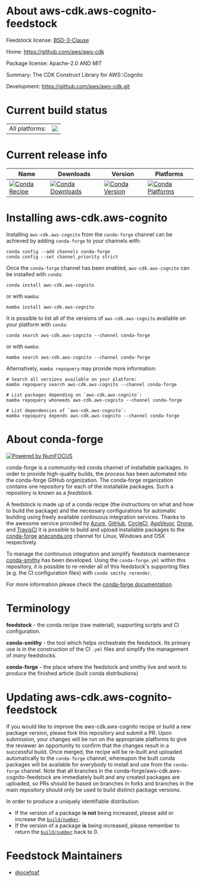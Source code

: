 About aws-cdk.aws-cognito-feedstock
===================================

Feedstock license: [BSD-3-Clause](https://github.com/conda-forge/aws-cdk.aws-cognito-feedstock/blob/main/LICENSE.txt)

Home: https://github.com/aws/aws-cdk

Package license: Apache-2.0 AND MIT

Summary: The CDK Construct Library for AWS::Cognito

Development: https://github.com/aws/aws-cdk.git

Current build status
====================


<table><tr><td>All platforms:</td>
    <td>
      <a href="https://dev.azure.com/conda-forge/feedstock-builds/_build/latest?definitionId=19919&branchName=main">
        <img src="https://dev.azure.com/conda-forge/feedstock-builds/_apis/build/status/aws-cdk.aws-cognito-feedstock?branchName=main">
      </a>
    </td>
  </tr>
</table>

Current release info
====================

| Name | Downloads | Version | Platforms |
| --- | --- | --- | --- |
| [![Conda Recipe](https://img.shields.io/badge/recipe-aws--cdk.aws--cognito-green.svg)](https://anaconda.org/conda-forge/aws-cdk.aws-cognito) | [![Conda Downloads](https://img.shields.io/conda/dn/conda-forge/aws-cdk.aws-cognito.svg)](https://anaconda.org/conda-forge/aws-cdk.aws-cognito) | [![Conda Version](https://img.shields.io/conda/vn/conda-forge/aws-cdk.aws-cognito.svg)](https://anaconda.org/conda-forge/aws-cdk.aws-cognito) | [![Conda Platforms](https://img.shields.io/conda/pn/conda-forge/aws-cdk.aws-cognito.svg)](https://anaconda.org/conda-forge/aws-cdk.aws-cognito) |

Installing aws-cdk.aws-cognito
==============================

Installing `aws-cdk.aws-cognito` from the `conda-forge` channel can be achieved by adding `conda-forge` to your channels with:

```
conda config --add channels conda-forge
conda config --set channel_priority strict
```

Once the `conda-forge` channel has been enabled, `aws-cdk.aws-cognito` can be installed with `conda`:

```
conda install aws-cdk.aws-cognito
```

or with `mamba`:

```
mamba install aws-cdk.aws-cognito
```

It is possible to list all of the versions of `aws-cdk.aws-cognito` available on your platform with `conda`:

```
conda search aws-cdk.aws-cognito --channel conda-forge
```

or with `mamba`:

```
mamba search aws-cdk.aws-cognito --channel conda-forge
```

Alternatively, `mamba repoquery` may provide more information:

```
# Search all versions available on your platform:
mamba repoquery search aws-cdk.aws-cognito --channel conda-forge

# List packages depending on `aws-cdk.aws-cognito`:
mamba repoquery whoneeds aws-cdk.aws-cognito --channel conda-forge

# List dependencies of `aws-cdk.aws-cognito`:
mamba repoquery depends aws-cdk.aws-cognito --channel conda-forge
```


About conda-forge
=================

[![Powered by
NumFOCUS](https://img.shields.io/badge/powered%20by-NumFOCUS-orange.svg?style=flat&colorA=E1523D&colorB=007D8A)](https://numfocus.org)

conda-forge is a community-led conda channel of installable packages.
In order to provide high-quality builds, the process has been automated into the
conda-forge GitHub organization. The conda-forge organization contains one repository
for each of the installable packages. Such a repository is known as a *feedstock*.

A feedstock is made up of a conda recipe (the instructions on what and how to build
the package) and the necessary configurations for automatic building using freely
available continuous integration services. Thanks to the awesome service provided by
[Azure](https://azure.microsoft.com/en-us/services/devops/), [GitHub](https://github.com/),
[CircleCI](https://circleci.com/), [AppVeyor](https://www.appveyor.com/),
[Drone](https://cloud.drone.io/welcome), and [TravisCI](https://travis-ci.com/)
it is possible to build and upload installable packages to the
[conda-forge](https://anaconda.org/conda-forge) [anaconda.org](https://anaconda.org/)
channel for Linux, Windows and OSX respectively.

To manage the continuous integration and simplify feedstock maintenance
[conda-smithy](https://github.com/conda-forge/conda-smithy) has been developed.
Using the ``conda-forge.yml`` within this repository, it is possible to re-render all of
this feedstock's supporting files (e.g. the CI configuration files) with ``conda smithy rerender``.

For more information please check the [conda-forge documentation](https://conda-forge.org/docs/).

Terminology
===========

**feedstock** - the conda recipe (raw material), supporting scripts and CI configuration.

**conda-smithy** - the tool which helps orchestrate the feedstock.
                   Its primary use is in the construction of the CI ``.yml`` files
                   and simplify the management of *many* feedstocks.

**conda-forge** - the place where the feedstock and smithy live and work to
                  produce the finished article (built conda distributions)


Updating aws-cdk.aws-cognito-feedstock
======================================

If you would like to improve the aws-cdk.aws-cognito recipe or build a new
package version, please fork this repository and submit a PR. Upon submission,
your changes will be run on the appropriate platforms to give the reviewer an
opportunity to confirm that the changes result in a successful build. Once
merged, the recipe will be re-built and uploaded automatically to the
`conda-forge` channel, whereupon the built conda packages will be available for
everybody to install and use from the `conda-forge` channel.
Note that all branches in the conda-forge/aws-cdk.aws-cognito-feedstock are
immediately built and any created packages are uploaded, so PRs should be based
on branches in forks and branches in the main repository should only be used to
build distinct package versions.

In order to produce a uniquely identifiable distribution:
 * If the version of a package **is not** being increased, please add or increase
   the [``build/number``](https://docs.conda.io/projects/conda-build/en/latest/resources/define-metadata.html#build-number-and-string).
 * If the version of a package **is** being increased, please remember to return
   the [``build/number``](https://docs.conda.io/projects/conda-build/en/latest/resources/define-metadata.html#build-number-and-string)
   back to 0.

Feedstock Maintainers
=====================

* [@ocefpaf](https://github.com/ocefpaf/)

